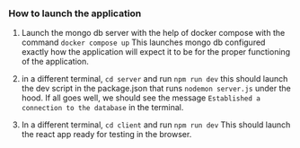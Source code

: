 ### How to launch the application

1. Launch the mongo db server with the help of docker compose with the command
`docker compose up`
This launches mongo db configured exactly how the application will expect it to be for the proper functioning of the application.

2. in a different terminal, `cd server` and run `npm run dev`
this should launch the dev script in the package.json that runs `nodemon server.js` under the hood. If all goes well, we should see the message `Established a connection to the database` in the terminal.

3. In a different terminal, `cd client` and run `npm run dev`
This should launch the react app ready for testing in the browser.